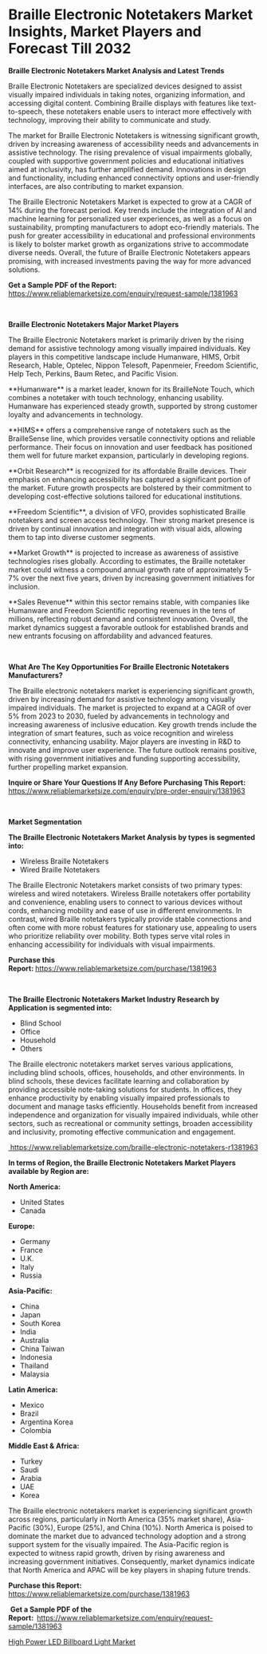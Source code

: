 <p><h1>Braille Electronic Notetakers Market Insights, Market Players and Forecast Till 2032</h1></p><p><strong>Braille Electronic Notetakers Market Analysis and Latest Trends</strong></p>
<p><p>Braille Electronic Notetakers are specialized devices designed to assist visually impaired individuals in taking notes, organizing information, and accessing digital content. Combining Braille displays with features like text-to-speech, these notetakers enable users to interact more effectively with technology, improving their ability to communicate and study.</p><p>The market for Braille Electronic Notetakers is witnessing significant growth, driven by increasing awareness of accessibility needs and advancements in assistive technology. The rising prevalence of visual impairments globally, coupled with supportive government policies and educational initiatives aimed at inclusivity, has further amplified demand. Innovations in design and functionality, including enhanced connectivity options and user-friendly interfaces, are also contributing to market expansion.</p><p>The Braille Electronic Notetakers Market is expected to grow at a CAGR of 14% during the forecast period. Key trends include the integration of AI and machine learning for personalized user experiences, as well as a focus on sustainability, prompting manufacturers to adopt eco-friendly materials. The push for greater accessibility in educational and professional environments is likely to bolster market growth as organizations strive to accommodate diverse needs. Overall, the future of Braille Electronic Notetakers appears promising, with increased investments paving the way for more advanced solutions.</p></p>
<p><strong>Get a Sample PDF of the Report:&nbsp;</strong> <a href="https://www.reliablemarketsize.com/enquiry/request-sample/1381963?utm_campaign=2242&utm_medium=2&utm_source=Github&utm_content=ia&utm_term=09022025&utm_id=braille-electronic-notetakers">https://www.reliablemarketsize.com/enquiry/request-sample/1381963</a></p>
<p>&nbsp;</p>
<p><strong>Braille Electronic Notetakers Major Market Players</strong></p>
<p><p>The Braille Electronic Notetakers market is primarily driven by the rising demand for assistive technology among visually impaired individuals. Key players in this competitive landscape include Humanware, HIMS, Orbit Research, Hable, Optelec, Nippon Telesoft, Papenmeier, Freedom Scientific, Help Tech, Perkins, Baum Retec, and Pacific Vision.</p><p>**Humanware** is a market leader, known for its BrailleNote Touch, which combines a notetaker with touch technology, enhancing usability. Humanware has experienced steady growth, supported by strong customer loyalty and advancements in technology. </p><p>**HIMS** offers a comprehensive range of notetakers such as the BrailleSense line, which provides versatile connectivity options and reliable performance. Their focus on innovation and user feedback has positioned them well for future market expansion, particularly in developing regions.</p><p>**Orbit Research** is recognized for its affordable Braille devices. Their emphasis on enhancing accessibility has captured a significant portion of the market. Future growth prospects are bolstered by their commitment to developing cost-effective solutions tailored for educational institutions.</p><p>**Freedom Scientific**, a division of VFO, provides sophisticated Braille notetakers and screen access technology. Their strong market presence is driven by continual innovation and integration with visual aids, allowing them to tap into diverse customer segments.</p><p>**Market Growth** is projected to increase as awareness of assistive technologies rises globally. According to estimates, the Braille notetaker market could witness a compound annual growth rate of approximately 5-7% over the next five years, driven by increasing government initiatives for inclusion.</p><p>**Sales Revenue** within this sector remains stable, with companies like Humanware and Freedom Scientific reporting revenues in the tens of millions, reflecting robust demand and consistent innovation. Overall, the market dynamics suggest a favorable outlook for established brands and new entrants focusing on affordability and advanced features.</p></p>
<p>&nbsp;</p>
<p><strong>What Are The Key Opportunities For Braille Electronic Notetakers Manufacturers?</strong></p>
<p><p>The Braille electronic notetakers market is experiencing significant growth, driven by increasing demand for assistive technology among visually impaired individuals. The market is projected to expand at a CAGR of over 5% from 2023 to 2030, fueled by advancements in technology and increasing awareness of inclusive education. Key growth trends include the integration of smart features, such as voice recognition and wireless connectivity, enhancing usability. Major players are investing in R&D to innovate and improve user experience. The future outlook remains positive, with rising government initiatives and funding supporting accessibility, further propelling market expansion.</p></p>
<p><strong>Inquire or Share Your Questions If Any Before Purchasing This Report:</strong> <a href="https://www.reliablemarketsize.com/enquiry/pre-order-enquiry/1381963?utm_campaign=2242&utm_medium=2&utm_source=Github&utm_content=ia&utm_term=09022025&utm_id=braille-electronic-notetakers">https://www.reliablemarketsize.com/enquiry/pre-order-enquiry/1381963</a></p>
<p>&nbsp;</p>
<p><strong>Market Segmentation</strong></p>
<p><strong>The Braille Electronic Notetakers Market Analysis by types is segmented into:</strong></p>
<p><ul><li>Wireless Braille Notetakers</li><li>Wired Braille Notetakers</li></ul></p>
<p><p>The Braille Electronic Notetakers market consists of two primary types: wireless and wired notetakers. Wireless Braille notetakers offer portability and convenience, enabling users to connect to various devices without cords, enhancing mobility and ease of use in different environments. In contrast, wired Braille notetakers typically provide stable connections and often come with more robust features for stationary use, appealing to users who prioritize reliability over mobility. Both types serve vital roles in enhancing accessibility for individuals with visual impairments.</p></p>
<p><strong>Purchase this Report:&nbsp;</strong><a href="https://www.reliablemarketsize.com/purchase/1381963?utm_campaign=2242&utm_medium=2&utm_source=Github&utm_content=ia&utm_term=09022025&utm_id=braille-electronic-notetakers">https://www.reliablemarketsize.com/purchase/1381963</a></p>
<p>&nbsp;</p>
<p><strong>The Braille Electronic Notetakers Market Industry Research by Application is segmented into:</strong></p>
<p><ul><li>Blind School</li><li>Office</li><li>Household</li><li>Others</li></ul></p>
<p><p>The Braille electronic notetakers market serves various applications, including blind schools, offices, households, and other environments. In blind schools, these devices facilitate learning and collaboration by providing accessible note-taking solutions for students. In offices, they enhance productivity by enabling visually impaired professionals to document and manage tasks efficiently. Households benefit from increased independence and organization for visually impaired individuals, while other sectors, such as recreational or community settings, broaden accessibility and inclusivity, promoting effective communication and engagement.</p></p>
<p><a href="https://www.reliablemarketsize.com/braille-electronic-notetakers-r1381963?utm_campaign=2242&utm_medium=2&utm_source=Github&utm_content=ia&utm_term=09022025&utm_id=braille-electronic-notetakers">&nbsp;https://www.reliablemarketsize.com/braille-electronic-notetakers-r1381963</a></p>
<p><strong>In terms of Region, the Braille Electronic Notetakers Market Players available by Region are:</strong></p>
<p>
    <p> <strong> North America: </strong>
        <ul>
            <li>United States</li>
            <li>Canada</li>
        </ul>
        </p> 
    <p> <strong> Europe: </strong>
        <ul>
            <li>Germany</li>
            <li>France</li>
            <li>U.K.</li>
            <li>Italy</li>
            <li>Russia</li>
        </ul>
        </p> 
    <p> <strong> Asia-Pacific: </strong>
        <ul>
            <li>China</li>
            <li>Japan</li>
            <li>South Korea</li>
            <li>India</li>
            <li>Australia</li>
            <li>China Taiwan</li>
            <li>Indonesia</li>
            <li>Thailand</li>
            <li>Malaysia</li>
        </ul>
        </p> 
    <p> <strong> Latin America: </strong>
        <ul>
            <li>Mexico</li>
            <li>Brazil</li>
            <li>Argentina Korea</li>
            <li>Colombia</li>
        </ul>
        </p> 
    <p> <strong> Middle East & Africa: </strong>
        <ul>
            <li>Turkey</li>
            <li>Saudi</li>
            <li>Arabia</li>
            <li>UAE</li>
            <li>Korea</li>
        </ul>
    </p>
    </p>
<p><p>The Braille electronic notetakers market is experiencing significant growth across regions, particularly in North America (35% market share), Asia-Pacific (30%), Europe (25%), and China (10%). North America is poised to dominate the market due to advanced technology adoption and a strong support system for the visually impaired. The Asia-Pacific region is expected to witness rapid growth, driven by rising awareness and increasing government initiatives. Consequently, market dynamics indicate that North America and APAC will be key players in shaping future trends.</p></p>
<p><strong>Purchase this Report: </strong><a href="https://www.reliablemarketsize.com/purchase/1381963?utm_campaign=2242&utm_medium=2&utm_source=Github&utm_content=ia&utm_term=09022025&utm_id=braille-electronic-notetakers">https://www.reliablemarketsize.com/purchase/1381963</a></p>
<p>&nbsp;<strong>Get a Sample PDF of the Report:&nbsp;&nbsp;</strong><a href="https://www.reliablemarketsize.com/enquiry/request-sample/1381963?utm_campaign=2242&utm_medium=2&utm_source=Github&utm_content=ia&utm_term=09022025&utm_id=braille-electronic-notetakers">https://www.reliablemarketsize.com/enquiry/request-sample/1381963</a></p>
<p><strong></strong></p>
<p><p><a href="https://github.com/suleimannichelle7/Market-Research-Report-List-1/blob/main/high-power-led-billboard-light-market.md?utm_campaign=2242&utm_medium=2&utm_source=Github&utm_content=ia&utm_term=09022025&utm_id=braille-electronic-notetakers">High Power LED Billboard Light Market</a></p></p>
